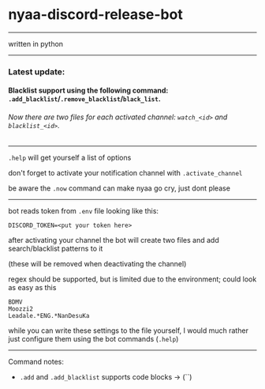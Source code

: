 # nyaa-discord-release-bot

___

written in python

---

### Latest update:
#### Blacklist support using the following command: `.add_blacklist`/`.remove_blacklist`/`black_list`.

###### Now there are two files for each activated channel: `watch_<id>` and `blacklist_<id>`. 

---

`.help` will get yourself a list of options

don't forget to activate your notification channel with `.activate_channel`

be aware the `.now` command can make nyaa go cry, just dont please

---

bot reads token from `.env` file looking like this:

```
DISCORD_TOKEN=<put your token here>
```

after activating your channel the bot will create two files and add search/blacklist patterns to it

(these will be removed when deactivating the channel)

regex should be supported, but is limited due to the environment; could look as easy as this

```
BDMV
Moozzi2
Leadale.*ENG.*NanDesuKa
```

while you can write these settings to the file yourself, I would much rather just configure them using the bot commands (`.help`)

---

Command notes:
+ `.add` and `.add_blacklist` supports code blocks -> (``)